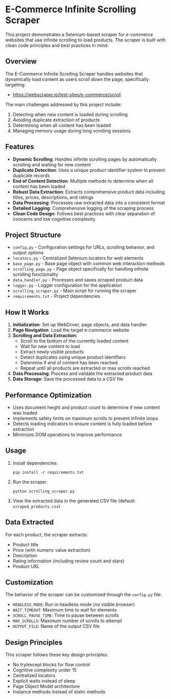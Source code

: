 # E-Commerce Infinite Scrolling Scraper

This project demonstrates a Selenium-based scraper for e-commerce websites that use infinite scrolling to load products. The scraper is built with clean code principles and best practices in mind.

## Overview

The E-Commerce Infinite Scrolling Scraper handles websites that dynamically load content as users scroll down the page, specifically targeting:
- https://webscraper.io/test-sites/e-commerce/scroll

The main challenges addressed by this project include:
1. Detecting when new content is loaded during scrolling
2. Avoiding duplicate extraction of products
3. Determining when all content has been loaded
4. Managing memory usage during long scrolling sessions

## Features

- **Dynamic Scrolling**: Handles infinite scrolling pages by automatically scrolling and waiting for new content
- **Duplicate Detection**: Uses a unique product identifier system to prevent duplicate records
- **End of Content Detection**: Multiple methods to determine when all content has been loaded
- **Robust Data Extraction**: Extracts comprehensive product data including titles, prices, descriptions, and ratings
- **Data Processing**: Processes raw extracted data into a consistent format
- **Detailed Logging**: Comprehensive logging of the scraping process
- **Clean Code Design**: Follows best practices with clear separation of concerns and low cognitive complexity

## Project Structure

- `config.py` - Configuration settings for URLs, scrolling behavior, and output options
- `locators.py` - Centralized Selenium locators for web elements
- `base_page.py` - Base page object with common web interaction methods
- `scrolling_page.py` - Page object specifically for handling infinite scrolling functionality
- `data_handler.py` - Processes and saves scraped product data
- `logger.py` - Logger configuration for the application
- `scrolling_scraper.py` - Main script for running the scraper
- `requirements.txt` - Project dependencies

## How It Works

1. **Initialization**: Set up WebDriver, page objects, and data handler
2. **Page Navigation**: Load the target e-commerce website
3. **Scrolling and Data Extraction**:
   - Scroll to the bottom of the currently loaded content
   - Wait for new content to load
   - Extract newly visible products
   - Detect duplicates using unique product identifiers
   - Determine if end of content has been reached
   - Repeat until all products are extracted or max scrolls reached
4. **Data Processing**: Process and validate the extracted product data
5. **Data Storage**: Save the processed data to a CSV file

## Performance Optimization

- Uses document height and product count to determine if new content was loaded
- Implements safety limits on maximum scrolls to prevent infinite loops
- Detects loading indicators to ensure content is fully loaded before extraction
- Minimizes DOM operations to improve performance

## Usage

1. Install dependencies:
   ```
   pip install -r requirements.txt
   ```

2. Run the scraper:
   ```
   python scrolling_scraper.py
   ```

3. View the extracted data in the generated CSV file (default: `scraped_products.csv`)

## Data Extracted

For each product, the scraper extracts:
- Product title
- Price (with numeric value extraction)
- Description
- Rating information (including review count and stars)
- Product URL

## Customization

The behavior of the scraper can be customized through the `config.py` file:
- `HEADLESS_MODE`: Run in headless mode (no visible browser)
- `WAIT_TIMEOUT`: Maximum time to wait for elements
- `SCROLL_PAUSE_TIME`: Time to pause between scrolls
- `MAX_SCROLLS`: Maximum number of scrolls to attempt
- `OUTPUT_FILE`: Name of the output CSV file

## Design Principles

This scraper follows these key design principles:
- No try/except blocks for flow control
- Cognitive complexity under 15
- Centralized locators
- Explicit waits instead of sleep
- Page Object Model architecture
- Instance methods instead of static methods
